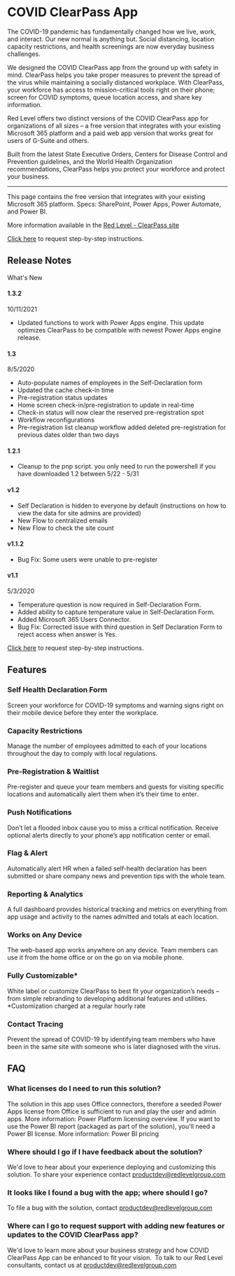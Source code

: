 # COVID ClearPass App
The COVID-19 pandemic has fundamentally changed how we live, work, and interact. Our new normal is anything but. Social distancing, location capacity restrictions, and health screenings are now everyday business challenges.

We designed the COVID ClearPass app from the ground up with safety in mind. ClearPass helps you take proper measures to prevent the spread of the virus while maintaining a socially distanced workplace. With ClearPass, your workforce has access to mission-critical tools right on their phone; screen for COVID symptoms, queue location access, and share key information.

Red Level offers two distinct versions of the COVID ClearPass app for organizations of all sizes – a free version that integrates with your existing Microsoft 365 platform and a paid web app version that works great for users of G-Suite and others.

Built from the latest State Executive Orders, Centers for Disease Control and Prevention guidelines, and the World Health Organization recommendations, ClearPass helps you protect your workforce and protect your business.

-------------
This page contains the free version that integrates with your existing Microsoft 365 platform.
Specs: SharePoint, Power Apps, Power Automate, and Power BI.

More information available in the [Red Level - ClearPass site](https://redlevelgroup.com/contact-red-level/clearpass/)

[Click here](https://redlevelgroup.com/contact-red-level/clearpass/) to request step-by-step instructions.

## Release Notes
What's New

#### 1.3.2
10/11/2021
- Updated functions to work with Power Apps engine. This update optimizes ClearPass to be compatible with newest Power Apps engine release. 
 
#### 1.3
8/5/2020
-	Auto-populate names of employees in the Self-Declaration form 
-	Updated the cache check-in time 
-	Pre-registration status updates 
-	Home screen check-in/pre-registration to update in real-time 
-	Check-in status will now clear the reserved pre-registration spot 
-	Workflow reconfigurations
-	Pre-registration list cleanup workflow added deleted pre-registration for previous dates older than two days


#### 1.2.1
- Cleanup to the pnp script.
you only need to run the powershell if you have downloaded 1.2 between 5/22 - 5/31

#### v1.2
- Self Declaration is hidden to everyone by default (instructions on how to view the data for site admins are provided)
- New Flow to centralized emails
- New Flow to check the site count

#### v1.1.2
- Bug Fix: Some users were unable to pre-register

#### v1.1
5/3/2020
- Temperature question is now required in Self-Declaration Form. 
- Added ability to capture temperature value in Self-Declaration Form. 
- Added Microsoft 365 Users Connector. 
- Bug Fix: Corrected issue with third question in Self Declaration Form to reject access when answer is Yes. 


[Click here](https://redlevelgroup.com/contact-red-level/clearpass-webinar/) to request step-by-step instructions.


## Features

### Self Health Declaration Form
Screen your workforce for COVID-19 symptoms and warning signs right on their mobile device before they enter the workplace.

### Capacity Restrictions
Manage the number of employees admitted to each of your locations throughout the day to comply with local regulations.

### Pre-Registration & Waitlist
Pre-register and queue your team members and guests for visiting specific locations and automatically alert them when it’s their time to enter.

### Push Notifications
Don’t let a flooded inbox cause you to miss a critical notification. Receive optional alerts directly to your phone’s app notification center or email.

### Flag & Alert
Automatically alert HR when a failed self-health declaration has been submitted or share company news and prevention tips with the whole team.

### Reporting & Analytics
A full dashboard provides historical tracking and metrics on everything from app usage and activity to the names admitted and totals at each location.

### Works on Any Device
The web-based app works anywhere on any device. Team members can use it from the home office or on the go on via mobile phone.

### Fully Customizable*
White label or customize ClearPass to best fit your organization’s needs – from simple rebranding to developing additional features and utilities.
*Customization charged at a regular hourly rate

### Contact Tracing
Prevent the spread of COVID-19 by identifying team members who have been in the same site with someone who is later diagnosed with the virus.

## FAQ

### What licenses do I need to run this solution?
The solution in this app uses Office connectors, therefore a seeded Power Apps license from Office is sufficient to run and play the user and admin apps. More information: Power Platform licensing overview. If you want to use the Power BI report (packaged as part of the solution), you'll need a Power BI license. More information: Power BI pricing

### Where should I go if I have feedback about the solution?

We'd love to hear about your experience deploying and customizing this solution. To share your experience contact productdev@redlevelgroup.com

### It looks like I found a bug with the app; where should I go?
To file a bug with the solution, contact productdev@redlevelgroup.com

### Where can I go to request support with adding new features or updates to the COVID ClearPass app?
We'd love to learn more about your business strategy and how COVID ClearPass App can be enhanced to fit your vision.  To talk to our Red Level consultants, contact us at productdev@redlevelgroup.com
